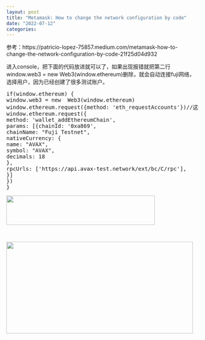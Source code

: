 ```yaml
---
layout: post
title: "Metamask: How to change the network configuration by code"
date: "2022-07-12"
categories:
---
```

<p>参考：https://patricio-lopez-75857.medium.com/metamask-how-to-change-the-network-configuration-by-code-21f25d04d932</p>
<p>进入console，把下面的代码放进就可以了，如果出现报错就把<span class="gj kj kk ii kl b do km kn l ko" data-selectable-paragraph="" id="7161">第二行window.web3 = new Web3(window.ethereum)删除，就会自动连接fuji网络，选择用户，因为已经创建了很多测试账户。</span></p>
<pre class="kd ke kf kg ga kh bt ki">
<span class="gj kj kk ii kl b do km kn l ko" data-selectable-paragraph="" id="7161">if(window.ethereum) {
window.web3 = new  Web3(window.ethereum)
window.ethereum.request({method: &#39;eth_requestAccounts&#39;})//这一行是自动连接钱包</span><span class="gj kj kk ii kl b do km kn l ko" data-selectable-paragraph="">
window.ethereum.request({
method: &#39;wallet_addEthereumChain&#39;,
params: [{chainId: &#39;0xa869&#39;,
chainName: &quot;Fuji Testnet&quot;,
nativeCurrency: {
name: &quot;AVAX&quot;,
symbol: &quot;AVAX&quot;,
decimals: 18
},
rpcUrls: [&#39;https://api.avax-test.network/ext/bc/C/rpc&#39;],     blockExplorerUrls: [&#39;https://cchain.explorer.avax-test.network/&#39;]
}]
})
}</span>
<p><img height="77" src="/uploads/ckeditor/pictures/88/image-20220712175331-2.png" width="389" /></p>
<p><img height="240" src="/uploads/ckeditor/pictures/87/image-20220712175259-1.png" width="489" /></p>
